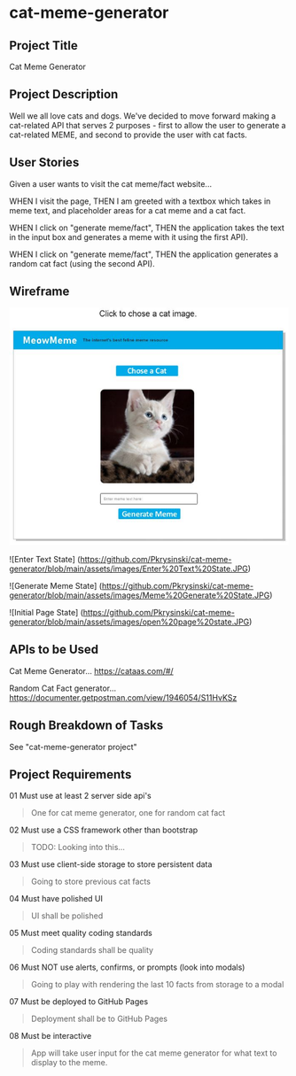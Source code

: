 # cat-meme-generator

## Project Title
Cat Meme Generator

## Project Description
Well we all love cats and dogs.  We've decided to move forward making a cat-related API that serves 2 purposes - first to allow the user to generate a cat-related MEME, and second to provide the user with cat facts.

## User Stories
Given a user wants to visit the cat meme/fact website...

WHEN I visit the page,
THEN I am greeted with a textbox which takes in meme text, and placeholder areas for a cat meme and a cat fact.

WHEN I click on "generate meme/fact",
THEN the application takes the text in the input box and generates a meme with it using the first API).

WHEN I click on "generate meme/fact",
THEN the application generates a random cat fact (using the second API).

## Wireframe
![Chose Cat State](https://github.com/Pkrysinski/cat-meme-generator/blob/main/assets/images/Chose%20Cat%20State.JPG)

![Enter Text State] (https://github.com/Pkrysinski/cat-meme-generator/blob/main/assets/images/Enter%20Text%20State.JPG)

![Generate Meme State] (https://github.com/Pkrysinski/cat-meme-generator/blob/main/assets/images/Meme%20Generate%20State.JPG)

![Initial Page State] (https://github.com/Pkrysinski/cat-meme-generator/blob/main/assets/images/open%20page%20state.JPG)


## APIs to be Used
Cat Meme Generator...
https://cataas.com/#/

Random Cat Fact generator...
https://documenter.getpostman.com/view/1946054/S11HvKSz

## Rough Breakdown of Tasks
See "cat-meme-generator project"

## Project Requirements
01 Must use at least 2 server side api's
>One for cat meme generator, one for random cat fact

02 Must use a CSS framework other than bootstrap
>TODO: Looking into this...

03 Must use client-side storage to store persistent data
>Going to store previous cat facts

04 Must have polished UI
>UI shall be polished

05 Must meet quality coding standards
>Coding standards shall be quality

06 Must NOT use alerts, confirms, or prompts (look into modals)
>Going to play with rendering the last 10 facts from storage to a modal

07 Must be deployed to GitHub Pages
>Deployment shall be to GitHub Pages

08 Must be interactive
>App will take user input for the cat meme generator for what text to display to the meme.
